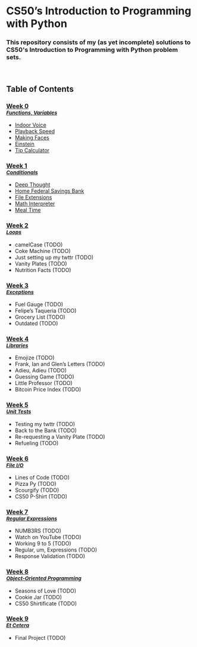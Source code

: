 <h1>CS50’s Introduction to Programming with Python</h1>
<h3>This repository consists of my (as yet incomplete) solutions to CS50's Introduction to Programming with Python problem sets.</h3>

<br/>

## Table of Contents
### **[Week 0](/week-0/)**<br><sup><a href="https://cs50.harvard.edu/python/2022/weeks/0/">*Functions, Variables*</a></sup>
  - [Indoor Voice](/week-0/indoor)
  - [Playback Speed](/week-0/playback/)
  - [Making Faces](/week-0/faces/)
  - [Einstein](/week-0/einstein/)
  - [Tip Calculator](/week-0/tip/)

### **[Week 1](/week-1/)**<br><sup><a href="https://cs50.harvard.edu/python/2022/weeks/1/">*Conditionals*</a></sup>
  - [Deep Thought](/week-1/deep/)
  - [Home Federal Savings Bank](/week-1/bank/)
  - [File Extensions](/week-1/extensions/)
  - [Math Interpreter](/week-1/interpreter/)
  - [Meal Time](/week-1/meal/)

### **[Week 2](/week-2/)**<br><sup><a href="https://cs50.harvard.edu/python/2022/weeks/2/">*Loops*</a></sup>
  - camelCase (TODO)
  - Coke Machine (TODO)
  - Just setting up my twttr (TODO)
  - Vanity Plates (TODO)
  - Nutrition Facts (TODO)

### **[Week 3](/week-3/)**<br><sup><a href="https://cs50.harvard.edu/python/2022/weeks/3/">*Exceptions*</a></sup>
  - Fuel Gauge (TODO)
  - Felipe’s Taqueria (TODO)
  - Grocery List (TODO)
  - Outdated (TODO)

### **[Week 4](/week-4/)**<br><sup><a href="https://cs50.harvard.edu/python/2022/weeks/4/">*Libraries*</a></sup>
  - Emojize (TODO)
  - Frank, Ian and Glen’s Letters (TODO)
  - Adieu, Adieu (TODO)
  - Guessing Game (TODO)
  - Little Professor (TODO)
  - Bitcoin Price Index (TODO)

### **[Week 5](/week-5/)**<br><sup><a href="https://cs50.harvard.edu/python/2022/weeks/5/">*Unit Tests*</a></sup>
  - Testing my twttr (TODO)
  - Back to the Bank (TODO)
  - Re-requesting a Vanity Plate (TODO)
  - Refueling (TODO)

### **[Week 6](/week-6/)**<br><sup><a href="https://cs50.harvard.edu/python/2022/weeks/6/">*File I/O*</a></sup>
  - Lines of Code (TODO)
  - Pizza Py (TODO)
  - Scourgify (TODO)
  - CS50 P-Shirt (TODO)

### **[Week 7](/week-7/)**<br><sup><a href="https://cs50.harvard.edu/python/2022/weeks/7/">*Regular Expressions*</a></sup>
  - NUMB3RS (TODO)
  - Watch on YouTube (TODO)
  - Working 9 to 5 (TODO)
  - Regular, um, Expressions (TODO)
  - Response Validation (TODO)

### **[Week 8](/week-8/)**<br><sup><a href="https://cs50.harvard.edu/python/2022/weeks/8/">*Object-Oriented Programming*</a></sup>
  - Seasons of Love (TODO)
  - Cookie Jar (TODO)
  - CS50 Shirtificate (TODO)

### **[Week 9](/week-9/)**<br><sup><a href="https://cs50.harvard.edu/python/2022/weeks/9/">*Et Cetera*</a></sup>
  - Final Project (TODO)



  